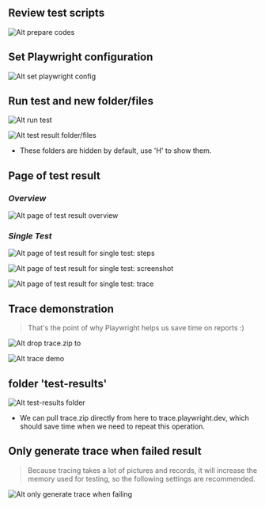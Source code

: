 ## **Review test scripts**

![Alt prepare codes](pic/01.jpg)

## **Set Playwright configuration**

![Alt set playwright config](pic/02.jpg)

## **Run test and new folder/files**

![Alt run test](pic/03.jpg)

![Alt test result folder/files](pic/04.jpg)

- These folders are hidden by default, use 'H' to show them.

## **Page of test result**

### _Overview_

![Alt page of test result overview](pic/05.jpg)

### _Single Test_

![Alt page of test result for single test: steps](pic/06.jpg)

![Alt page of test result for single test: screenshot](pic/07.jpg)

![Alt page of test result for single test: trace](pic/08.jpg)

## **Trace demonstration**

> That's the point of why Playwright helps us save time on reports :)

![Alt drop trace.zip to ](pic/09.jpg)

![Alt trace demo](pic/10.jpg)

## **folder 'test-results'**

![Alt test-results folder](pic/11.jpg)

- We can pull trace.zip directly from here to trace.playwright.dev, which should save time when we need to repeat this operation.

## **Only generate trace when failed result**

> Because tracing takes a lot of pictures and records, it will increase the memory used for testing, so the following settings are recommended.

![Alt only generate trace when failing](pic/12.jpg)

